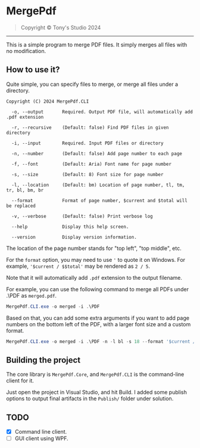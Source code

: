 # MergePdf

> Copyright &copy; Tony's Studio 2024

---

This is a simple program to merge PDF files. It simply merges all files with no modification.

## How to use it?

Quite simple, you can specify files to merge, or merge all files under a directory.

```
Copyright (C) 2024 MergePdf.CLI

  -o, --output       Required. Output PDF file, will automatically add .pdf extension

  -r, --recursive    (Default: false) Find PDF files in given directory

  -i, --input        Required. Input PDF files or directory

  -n, --number       (Default: false) Add page number to each page

  -f, --font         (Default: Aria) Font name for page number

  -s, --size         (Default: 8) Font size for page number

  -l, --location     (Default: bm) Location of page number, tl, tm, tr, bl, bm, br

  --format           Format of page number, $current and $total will be replaced

  -v, --verbose      (Default: false) Print verbose log

  --help             Display this help screen.

  --version          Display version information.
```

The location of the page number stands for "top left", "top middle", etc.

For the `format` option, you may need to use `'` to quote it on Windows. For example, `'$current / $$total'` may be rendered as `2 / 5`.

Note that it will automatically add `.pdf` extension to the output filename.

For example, you can use the following command to merge all PDFs under .\PDF as `merged.pdf`.

```powershell
MergePdf.CLI.exe -o merged -i .\PDF
```

Based on that, you can add some extra arguments if you want to add page numbers on the bottom left of the PDF, with a larger font size and a custom format.

```powershell
MergePdf.CLI.exe -o merged -i .\PDF -n -l bl -s 18 --format '$current / $total'
```

## Building the project

The core library is `MergePdf.Core`, and `MergePdf.CLI` is the command-line client for it.

Just open the project in Visual Studio, and hit Build. I added some publish options to output final artifacts in the `Publish/` folder under solution.

## TODO

- [x] Command line client.
- [ ] GUI client using WPF.